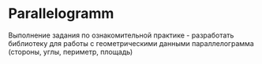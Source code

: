 # Parallelogramm
Выполнение задания по ознакомительной практике - разработать библиотеку для работы с геометрическими данными параллелограмма (стороны, углы, периметр, площадь)
